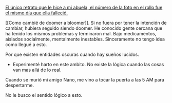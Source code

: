 
[El único retrato que le hice a mi abuela, el número de la foto en el rollo fue el mismo día que ella falleció.](https://www.flickr.com/photos/vicentematus/52750265815/in/dateposted-public/)

[[Como cambié de doomer a bloomer]]. Si no fuera por tener la intención de cambiar, hubiera seguido siendo doomer. He conocido gente cercana que ha tenido los mismos problemas y terminaron mal. Bajo medicamentos, aislados socialmente, mentalmente inestables. Sinceramente no tengo idea como llegué a esto.

Por que existen entidades oscuras cuando hay sueños lucidos.  
- Experimenté harto en este ambito. No existe la lógica cuando las cosas van mas allá de lo real. 

Cuando se murió mi amigo Nano, me vino a tocar la puerta a las 5 AM para despertarme.

No le busco el sentido lógico a esto.